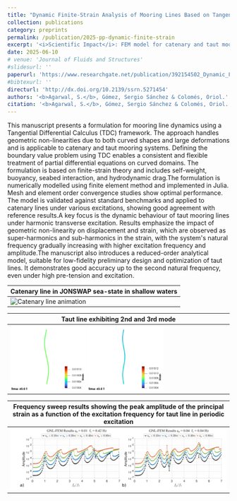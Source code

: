 ```yaml
---
title: "Dynamic Finite-Strain Analysis of Mooring Lines Based on Tangential Differential Calculus (Under Review)"
collection: publications
category: preprints
permalink: /publication/2025-pp-dynamic-finite-strain
excerpt: '<i>Scientific Impact</i>: FEM model for catenary and taut mooring lines. Conducive to the geometric nonlinearity arising from the shape of the line, and also the large deformation of the line. Explores hardening behaviour of taut lines. Additionally, introduces low-fidely semi-analytical equivalents for taut lines for conceptual design and optimisation.'
date: 2025-06-10
# venue: 'Journal of Fluids and Structures'
#slidesurl: ''
paperurl: 'https://www.researchgate.net/publication/392154502_Dynamic_Finite-Strain_Analysis_of_Mooring_Lines_Based_on_Tangential_Differential_Calculus'
#bibtexurl: ''
directurl: 'http://dx.doi.org/10.2139/ssrn.5271454'
authors: '<b>Agarwal, S.</b>, Gómez, Sergio Sánchez & Colomés, Oriol.'
citation: '<b>Agarwal, S.</b>, Gómez, Sergio Sánchez & Colomés, Oriol. Dynamic Finite-Strain Analysis of Mooring Lines Based on Tangential Differential Calculus. Available at SSRN. (under review)'
---
```


This manuscript presents a formulation for mooring line dynamics using a Tangential Differential Calculus (TDC) framework. The approach handles geometric non-linearities due to both curved shapes and large deformations and is applicable to catenary and taut mooring systems. Defining the boundary value problem using TDC enables a consistent and flexible treatment of partial differential equations on curved domains. The formulation is based on finite-strain theory and includes self-weight, buoyancy, seabed interaction, and hydrodynamic drag.The formulation is numerically modelled using finite element method and implemented in Julia. Mesh and element order convergence studies show optimal performance. The model is validated against standard benchmarks and applied to catenary lines under various excitations, showing good agreement with reference results.A key focus is the dynamic behaviour of taut mooring lines under harmonic transverse excitation. Results emphasize the impact of geometric non-linearity on displacement and strain, which are observed as super-harmonics and sub-harmonics in the strain, with the system's natural frequency gradually increasing with higher excitation frequency and amplitude.The manuscript also introduces a reduced-order analytical model, suitable for low-fidelity preliminary design and optimization of taut lines. It demonstrates good accuracy up to the second natural frequency, even under high pre-tension and excitation.

| Catenary line in JONSWAP sea-state in shallow waters |
| --- |
| ![Catenary line animation](../files/mooring_agif_loc10.gif) |


| Taut line exhibiting 2nd and 3rd mode |
| --- |
| <img src="../files/ares_epsilon0=0p01_amp=0p10_freq=0p8_gif.gif" width="35%" /> <img src="../files/ares_epsilon0=0p01_amp=0p10_freq=1p2_gif.gif" width="35%" /> |


| Frequency sweep results showing the peak amplitude of the principal strain as a function of the excitation frequency for taut line in periodic excitation |
| --- |
| ![Frequency Sweep Results](../files/mooring_res.png) |

